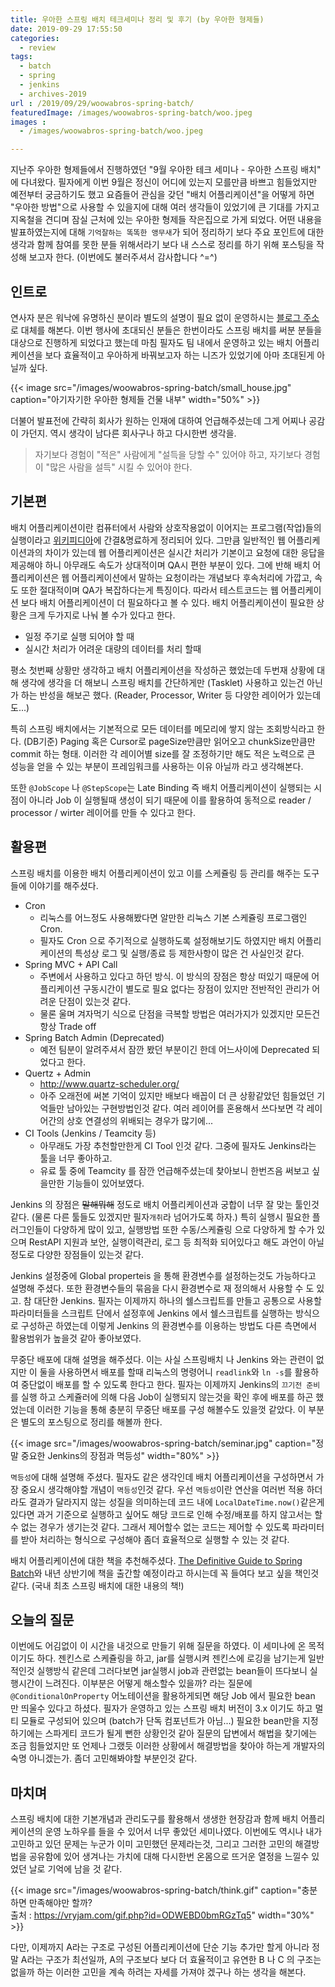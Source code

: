 ```yaml
---
title: 우아한 스프링 배치 테크세미나 정리 및 후기 (by 우아한 형제들)
date: 2019-09-29 17:55:50
categories:
  - review
tags: 
  - batch
  - spring
  - jenkins
  - archives-2019
url : /2019/09/29/woowabros-spring-batch/
featuredImage: /images/woowabros-spring-batch/woo.jpeg
images :
  - /images/woowabros-spring-batch/woo.jpeg

---
```

지난주 우아한 형제들에서 진행하였던 "9월 우아한 테크 세미나 - 우아한 스프링 배치" 에 다녀왔다. 필자에게 이번 9월은 정신이 어디에 있는지 모를만큼 바쁘고 힘들었지만 예전부터 궁금하기도 했고 <!--more -->요즘들어 관심을 갖던 "배치 어플리케이션"을 어떻게 하면 "우아한 방법"으로 사용할 수 있을지에 대해 여러 생각들이 있었기에 큰 기대를 가지고 지옥철을 견디며 잠실 근처에 있는 우아한 형제들 작은집으로 가게 되었다.
어떤 내용을 발표하였는지에 대해 `기억잘하는 똑똑한 앵무새`가 되어 정리하기 보다 주요 포인트에 대한 생각과 함께 참여를 못한 분들 위해서라기 보다 내 스스로 정리를 하기 위해 포스팅을 작성해 보고자 한다.
(이번에도 불러주셔서 감사합니다 ^=^)

## 인트로
연사자 분은 워낙에 유명하신 분이라 별도의 설명이 필요 없이 운영하시는 [블로그 주소](https://jojoldu.tistory.com)로 대체를 해본다. 이번 행사에 초대되신 분들은 한번이라도 스프링 배치를 써분 분들을 대상으로 진행하게 되었다고 했는데 마침 필자도 팀 내에서 운영하고 있는 배치 어플리케이션을 보다 효율적이고 우아하게 바꿔보고자 하는 니즈가 있었기에 아마 초대된게 아닐까 싶다. 

{{< image src="/images/woowabros-spring-batch/small_house.jpg" caption="아기자기한 우아한 형제들 건물 내부" width="50%" >}}


더불어 발표전에 간략히 회사가 원하는 인재에 대하여 언급해주셨는데 그게 어찌나 공감이 가던지. 역시 생각이 남다른 회사구나 하고 다시한번 생각을.
> 자기보다 경험이 "적은" 사람에게 "설득을 당할 수" 있어야 하고, 자기보다 경험이 "많은 사람을 설득" 시킬 수 있어야 한다.

## 기본편
배치 어플리케이션이란 컴퓨터에서 사람와 상호작용없이 이어지는 프로그램(작업)들의 실행이라고 [위키피디아](https://ko.wikipedia.org/wiki/%EC%9D%BC%EA%B4%84_%EC%B2%98%EB%A6%AC)에 간결&명료하게 정리되어 있다. 그만큼 일반적인 웹 어플리케이션과의 차이가 있는데 웹 어플리케이션은 실시간 처리가 기본이고 요청에 대한 응답을 제공해야 하니 아무래도 속도가 상대적이며 QA시 편한 부분이 있다. 그에 반해 배치 어플리케이션은 웹 어플리케이션에서 말하는 요청이라는 개념보다 후속처리에 가깝고, 속도 또한 절대적이며 QA가 복잡하다는게 특징이다. 따라서 테스트코드는 웹 어플리케이션 보다 배치 어플리케이션이 더 필요하다고 볼 수 있다.
배치 어플리케이션이 필요한 상황은 크게 두가지로 나눠 볼 수가 있다고 한다.
- 일정 주기로 실행 되어야 할 때
- 실시간 처리가 어려운 대량의 데이터를 처리 할때

평소 첫번째 상황만 생각하고 배치 어플리케이션을 작성하곤 했었는데 두번재 상황에 대해 생각에 생각을 더 해보니 스프링 배치를 간단하게만 (Tasklet) 사용하고 있는건 아닌가 하는 반성을 해보곤 했다. (Reader, Processor, Writer 등 다양한 레이어가 있는데도...)

특히 스프링 배치에서는 기본적으로 모든 데이터를 메모리에 쌓지 않는 조회방식라고 한다. (DB기준) Paging 혹은 Cursor로 pageSize만큼만 읽어오고 chunkSize만큼만 commit 하는 형태. 이러한 각 레이어별 size를 잘 조정하기만 해도 적은 노력으로 큰 성능을 얻을 수 있는 부분이 프레임워크를 사용하는 이유 아닐까 라고 생각해본다.

또한 `@JobScope` 나 `@StepScope`는 Late Binding 즉 배치 어플리케이션이 실행되는 시점이 아니라 Job 이 실행될때 생성이 되기 때문에 이를 활용하여 동적으로 reader / processor / wirter 레이어를 만들 수 있다고 한다.

## 활용편
스프링 배치를 이용한 배치 어플리케이션이 있고 이를 스케쥴링 등 관리를 해주는 도구들에 이야기를 해주셨다. 
- Cron
  - 리눅스를 어느정도 사용해봤다면 알만한 리눅스 기본 스케쥴링 프로그램인 Cron.
  - 필자도 Cron 으로 주기적으로 실행하도록 설정해보기도 하였지만 배치 어플리케이션의 특성상 로그 및 실행/종료 등 제한사항이 많은 건 사실인것 같다.
- Spring MVC + API Call
  - 주변에서 사용하고 있다고 하던 방식. 이 방식의 장점은 항상 떠있기 때문에 어플리케이션 구동시간이 별도로 필요 없다는 장점이 있지만 전반적인 관리가 어려운 단점이 있는것 같다.
  - 물론 울며 겨자먹기 식으로 단점을 극복할 방법은 여러가지가 있겠지만 모든건 항상 Trade off
- Spring Batch Admin (Deprecated)
  - 예전 팀분이 알려주셔서 잠깐 봤던 부분이긴 한데 어느사이에 Deprecated 되었다고 한다. 
- Quertz + Admin
  - http://www.quartz-scheduler.org/
  - 아주 오래전에 써본 기억이 있지만 배보다 배꼽이 더 큰 상황같았던 힘들었던 기억들만 남아있는 구현방법인것 같다. 여러 레이어를 혼용해서 쓰다보면 각 레이어간의 상호 연결성의 위배되는 경우가 많기에...
- CI Tools (Jenkins / Teamcity 등)
  - 아무래도 가장 추천할만한게 CI Tool 인것 같다. 그중에 필자도 Jenkins라는 툴을 너무 좋아하고.
  - 유료 툴 중에 Teamcity 를 잠깐 언급해주셨는데 찾아보니 한번즈음 써보고 싶을만한 기능들이 있어보였다.

Jenkins 의 장점은 ~~말해뭐해~~ 정도로 배치 어플리케이션과 궁합이 너무 잘 맞는 툴인것 같다. (물론 다른 툴들도 있겠지만 필자`개취`라 넘어가도록 하자.) 특히 실행시 필요한 플러그인들이 다양하게 많이 있고, 실행방법 또한 수동/스케쥴링 으로 다양하게 할 수가 있으며 RestAPI 지원과 보안, 실행이력관리, 로그 등 최적화 되어있다고 해도 과언이 아닐정도로 다양한 장점들이 있는것 같다.

Jenkins 설정중에 Global properteis 을 통해 환경변수를 설정하는것도 가능하다고 설명해 주셨다. 또한 환경변수들의 묶음을 다시 환경변수로 재 정의해서 사용할 수 도 있고. 참 대단한 Jenkins. 필자는 이제까지 하나의 쉘스크립트를 만들고 공통으로 사용할 파라미터들을 스크립트 단에서 설정후에 Jenkins 에서 쉘스크립트를 실행하는 방식으로 구성하곤 하였는데 이렇게 Jenkins 의 환경변수를 이용하는 방법도 다른 측면에서 활용범위가 높을것 같아 좋아보였다.

무중단 배포에 대해 설명을 해주셨다. 이는 사실 스프링배치 나 Jenkins 와는 관련이 없지만 이 둘을 사용하면서 배포를 할때 리눅스의 명령어니 `readlink`와 `ln -s`를 활용하여 중단없이 배포를 할 수 있도록 한다고 한다. 필자는 이제까지 Jenkins의 `끄기전 준비`를 실행 하고 스케쥴러에 의해 다음 Job이 실행되지 않는것을 확인 후에 배포를 하곤 했었는데 이러한 기능을 통해 충분히 무중단 배포를 구성 해볼수도 있을껏 같았다. 이 부분은 별도의 포스팅으로 정리를 해볼까 한다.

{{< image src="/images/woowabros-spring-batch/seminar.jpg" caption="정말 중요한 Jenkins의 장점과 멱등성" width="80%" >}}

`멱등성`에 대해 설명해 주셨다. 필자도 같은 생각인데 배치 어플리케이션을 구성하면서 가장 중요시 생각해야할 개념이 `멱등성`인것 같다. 우선 `멱등성`이란 연산을 여러번 적용 하더라도 결과가 달라지지 않는 성질을 의미하는데 코드 내에 `LocalDateTime.now()`같은게 있다면 과거 기준으로 실행하고 싶어도 해당 코드로 인해 수정/배포를 하지 않고서는 할 수 없는 경우가 생기는것 같다. 그래서 제어할수 없는 코드는 제어할 수 있도록 파라미터를 받아 처리하는 형식으로 구성해야 좀더 효율적으로 실행할 수 있는 것 같다.

배치 어플리케이션에 대한 책을 추천해주셨다. [The Definitive Guide to Spring Batch](https://www.apress.com/gp/book/9781484237236)와 내년 상반기에 책을 출간할 예정이라고 하시는데 꼭 들여다 보고 싶을 책인것 같다. (국내 최초 스프링 배치에 대한 내용의 책!)

## 오늘의 질문
이번에도 어김없이 이 시간을 내것으로 만들기 위해 질문을 하였다. 이 세미나에 온 목적이기도 하다.
젠킨스로 스케쥴링을 하고, jar를 실행시켜 젠킨스에 로깅을 남기는게 일반적인것 실행방식 같은데 그러다보면 jar실행시 job과 관련없는 bean들이 뜨다보니 실행시간이 느려진다. 이부분은 어떻게 해소할수 있을까?
​라는 질문에 `@ConditionalOnProperty` 어노테이션을 활용하게되면 해당 Job 에서 필요한 bean 만 띄울수 있다고 하셨다. 
필자가 운영하고 있는 스프링 배치 버전이 3.x 이기도 하고 멀티 모듈로 구성되어 있으며 (batch가 단독 컴포넌트가 아님...) 필요한 bean만을 지정하기에는 스파게티 코드가 될게 뻔한 상황인것 같아 질문의 답변에서 해법을 찾기에는 조금 힘들었지만 또 언제나 그랬듯 이러한 상황에서 해결방법을 찾아야 하는게 개발자의 숙명 아니겠는가. 좀더 고민해봐야할 부분인것 같다.

## 마치며
스프링 배치에 대한 기본개념과 관리도구를 활용해서 생생한 현장감과 함께 배치 어플리케이션의 운영 노하우를 들을 수 있어서 너무 좋았던 세미나였다. 이번에도 역시나 내가 고민하고 있던 문제는 누군가 이미 고민했던 문제라는것, 그리고 그러한 고민의 해결방법을 공유함에 있어 생겨나는 가치에 대해 다시한번 온몸으로 뜨거운 열정을 느낄수 있었던 날로 기억에 남을 것 같다.

{{< image src="/images/woowabros-spring-batch/think.gif" caption="충분하면 만족해야만 할까?<br>출처 : https://vryjam.com/gif.php?id=ODWEBD0bmRGzTq5" width="30%" >}}

다만, 이제까지 A라는 구조로 구성된 어플리케이션에 단순 기능 추가만 할게 아니라 정말 A라는 구조가 최선일까, A의 구조보다 보다 더 효율적이고 유연한 B 나 C 의 구조는 없을까 하는 이러한 고민을 계속 하려는 자세를 가져야 겠구나 하는 생각을 해본다.